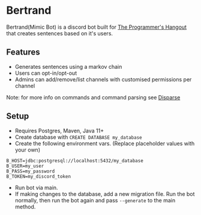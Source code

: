 # Bertrand

Bertrand(Mimic Bot) is a discord bot built for [The Programmer's Hangout](https://theprogrammershangout.com/) that creates sentences based on it's users.

## Features

* Generates sentences using a markov chain 
* Users can opt-in/opt-out
* Admins can add/remove/list channels with customised permissions per channel

Note: for more info on commands and command parsing see [Disparse](https://github.com/BoscoJared/disparse)

## Setup

* Requires Postgres, Maven, Java 11+
* Create database with `CREATE DATABASE my_database`
* Create the following environment vars. (Replace placeholder values with your own)
```
B_HOST=jdbc:postgresql://localhost:5432/my_database
B_USER=my_user
B_PASS=my_password
B_TOKEN=my_discord_token
```
* Run bot via main.
* If making changes to the database, add a new migration file. Run the bot normally, then run the bot again and pass `--generate` to the main method.